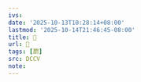```yaml
---
ivs:
date: '2025-10-13T10:28:14+08:00'
lastmod: '2025-10-14T21:46:45-08:00'
title: 􃋕
url: 􃋕
tags: [罽]
src: DCCV
note:
---
```

